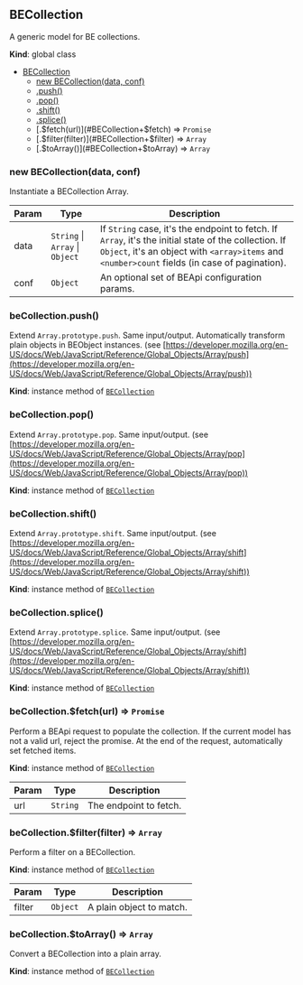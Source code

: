 <a name="BECollection"></a>
## BECollection
A generic model for BE collections.

**Kind**: global class  

* [BECollection](#BECollection)
  * [new BECollection(data, conf)](#new_BECollection_new)
  * [.push()](#BECollection+push)
  * [.pop()](#BECollection+pop)
  * [.shift()](#BECollection+shift)
  * [.splice()](#BECollection+splice)
  * [.$fetch(url)](#BECollection+$fetch) ⇒ <code>Promise</code>
  * [.$filter(filter)](#BECollection+$filter) ⇒ <code>Array</code>
  * [.$toArray()](#BECollection+$toArray) ⇒ <code>Array</code>

<a name="new_BECollection_new"></a>
### new BECollection(data, conf)
Instantiate a BECollection Array.


| Param | Type | Description |
| --- | --- | --- |
| data | <code>String</code> &#124; <code>Array</code> &#124; <code>Object</code> | If `String` case, it's the endpoint to fetch. If `Array`, it's the initial state of the collection. If `Object`, it's an object with `<array>items` and `<number>count` fields (in case of pagination). |
| conf | <code>Object</code> | An optional set of BEApi configuration params. |

<a name="BECollection+push"></a>
### beCollection.push()
Extend `Array.prototype.push`. Same input/output. Automatically transform plain objects in BEObject instances.
(see [https://developer.mozilla.org/en-US/docs/Web/JavaScript/Reference/Global_Objects/Array/push](https://developer.mozilla.org/en-US/docs/Web/JavaScript/Reference/Global_Objects/Array/push))

**Kind**: instance method of <code>[BECollection](#BECollection)</code>  
<a name="BECollection+pop"></a>
### beCollection.pop()
Extend `Array.prototype.pop`. Same input/output.
(see [https://developer.mozilla.org/en-US/docs/Web/JavaScript/Reference/Global_Objects/Array/pop](https://developer.mozilla.org/en-US/docs/Web/JavaScript/Reference/Global_Objects/Array/pop))

**Kind**: instance method of <code>[BECollection](#BECollection)</code>  
<a name="BECollection+shift"></a>
### beCollection.shift()
Extend `Array.prototype.shift`. Same input/output.
(see [https://developer.mozilla.org/en-US/docs/Web/JavaScript/Reference/Global_Objects/Array/shift](https://developer.mozilla.org/en-US/docs/Web/JavaScript/Reference/Global_Objects/Array/shift))

**Kind**: instance method of <code>[BECollection](#BECollection)</code>  
<a name="BECollection+splice"></a>
### beCollection.splice()
Extend `Array.prototype.splice`. Same input/output.
(see [https://developer.mozilla.org/en-US/docs/Web/JavaScript/Reference/Global_Objects/Array/shift](https://developer.mozilla.org/en-US/docs/Web/JavaScript/Reference/Global_Objects/Array/shift))

**Kind**: instance method of <code>[BECollection](#BECollection)</code>  
<a name="BECollection+$fetch"></a>
### beCollection.$fetch(url) ⇒ <code>Promise</code>
Perform a BEApi request to populate the collection.
If the current model has not a valid url, reject the promise.
At the end of the request, automatically set fetched items.

**Kind**: instance method of <code>[BECollection](#BECollection)</code>  

| Param | Type | Description |
| --- | --- | --- |
| url | <code>String</code> | The endpoint to fetch. |

<a name="BECollection+$filter"></a>
### beCollection.$filter(filter) ⇒ <code>Array</code>
Perform a filter on a BECollection.

**Kind**: instance method of <code>[BECollection](#BECollection)</code>  

| Param | Type | Description |
| --- | --- | --- |
| filter | <code>Object</code> | A plain object to match. |

<a name="BECollection+$toArray"></a>
### beCollection.$toArray() ⇒ <code>Array</code>
Convert a BECollection into a plain array.

**Kind**: instance method of <code>[BECollection](#BECollection)</code>  
